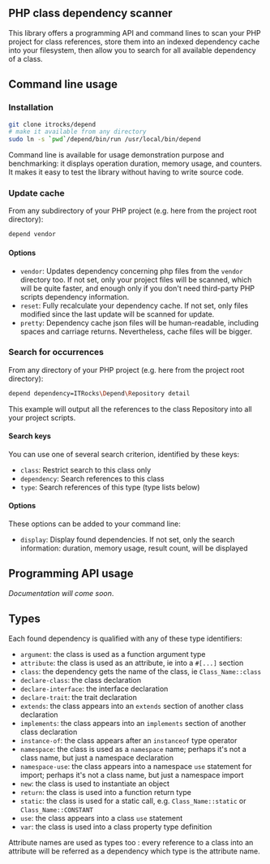 PHP class dependency scanner 
----------------------------

This library offers a programming API and command lines to scan your PHP project for class
references, store them into an indexed dependency cache into your filesystem,
then allow you to search for all available dependency of a class.

Command line usage
------------------

### Installation

```bash
git clone itrocks/depend
# make it available from any directory 
sudo ln -s `pwd`/depend/bin/run /usr/local/bin/depend
```

Command line is available for usage demonstration purpose and benchmarking:
it displays operation duration, memory usage, and counters.
It makes it easy to test the library without having to write source code.

### Update cache

From any subdirectory of your PHP project (e.g. here from the project root directory):

```bash
depend vendor
```

#### Options

- `vendor`: Updates dependency concerning php files from the `vendor` directory too. If not set,
  only your project files will be scanned, which will be quite faster, and enough only if you don't
  need third-party PHP scripts dependency information. 
- `reset`: Fully recalculate your dependency cache. If not set, only files modified since the last
  update will be scanned for update.   
- `pretty`: Dependency cache json files will be human-readable, including spaces and carriage
  returns. Nevertheless, cache files will be bigger.

### Search for occurrences

From any directory of your PHP project (e.g. here from the project root directory):

```bash
depend dependency=ITRocks\Depend\Repository detail
```

This example will output all the references to the class Repository into all your project scripts.

#### Search keys

You can use one of several search criterion, identified by these keys:

- `class`: Restrict search to this class only
- `dependency`: Search references to this class 
- `type`: Search references of this type (type lists below)

#### Options

These options can be added to your command line:

- `display`: Display found dependencies. If not set, only the search information:
duration, memory usage, result count, will be displayed

Programming API usage
---------------------

*Documentation will come soon*.

Types
-----

Each found dependency is qualified with any of these type identifiers:

- `argument`: the class is used as a function argument type
- `attribute`: the class is used as an attribute, ie into a `#[...]` section
- `class`: the dependency gets the name of the class, ie `Class_Name::class`
- `declare-class`: the class declaration
- `declare-interface`: the interface declaration
- `declare-trait`: the trait declaration
- `extends`: the class appears into an `extends` section of another class declaration
- `implements`: the class appears into an `implements` section of another class declaration
- `instance-of`: the class appears after an `instanceof` type operator
- `namespace`: the class is used as a `namespace` name; perhaps it's not a class name,
   but just a namespace declaration
- `namespace-use`: the class appears into a namespace `use` statement for import;
   perhaps it's not a class name, but just a namespace import
- `new`: the class is used to instantiate an object
- `return`: the class is used into a function return type
- `static`: the class is used for a static call,
   e.g. `Class_Name::static` or `Class_Name::CONSTANT`
- `use`: the class appears into a class `use` statement
- `var`: the class is used into a class property type definition

Attribute names are used as types too : every reference to a class into an attribute will be
referred as a dependency which type is the attribute name.
